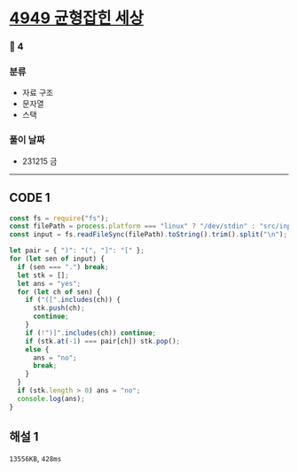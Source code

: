 # [4949 균형잡힌 세상](https://www.acmicpc.net/problem/4949)

### 🥈 4

### 분류

- 자료 구조
- 문자열
- 스택

### 풀이 날짜

- 231215 금

---

## CODE 1

```javascript
const fs = require("fs");
const filePath = process.platform === "linux" ? "/dev/stdin" : "src/input.txt";
const input = fs.readFileSync(filePath).toString().trim().split("\n");

let pair = { ")": "(", "]": "[" };
for (let sen of input) {
  if (sen === ".") break;
  let stk = [];
  let ans = "yes";
  for (let ch of sen) {
    if ("([".includes(ch)) {
      stk.push(ch);
      continue;
    }
    if (!")]".includes(ch)) continue;
    if (stk.at(-1) === pair[ch]) stk.pop();
    else {
      ans = "no";
      break;
    }
  }
  if (stk.length > 0) ans = "no";
  console.log(ans);
}
```

## 해설 1

`13556KB`, `428ms`
